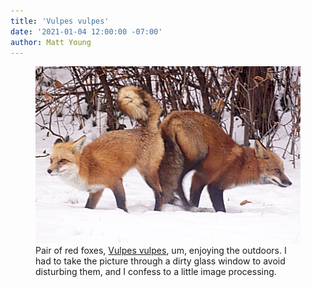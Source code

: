 ```yaml
---
title: 'Vulpes vulpes'
date: '2021-01-04 12:00:00 -07:00'
author: Matt Young
---
```

<figure>
<img src="/uploads/2021/DSC03943_Foxes_600.jpg" alt="Red foxes"/>
<figcaption>Pair of red foxes, <a href="https://cpw.state.co.us/fox">Vulpes vulpes</a>, um, enjoying the outdoors. I had to take the picture through a dirty glass window to avoid disturbing them, and I confess to a little image processing.
</figcaption>
</figure>
